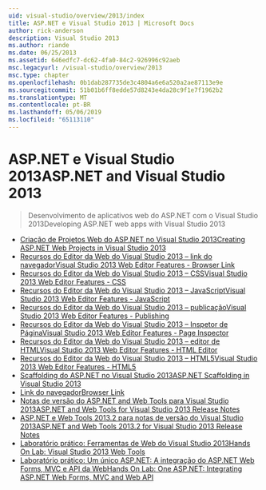 ```yaml
---
uid: visual-studio/overview/2013/index
title: ASP.NET e Visual Studio 2013 | Microsoft Docs
author: rick-anderson
description: Visual Studio 2013
ms.author: riande
ms.date: 06/25/2013
ms.assetid: 646edfc7-dc62-4fa0-84c2-926996c92aeb
msc.legacyurl: /visual-studio/overview/2013
msc.type: chapter
ms.openlocfilehash: 0b1dab287735de3c4804a6e6a520a2ae87113e9e
ms.sourcegitcommit: 51b01b6ff8edde57d8243e4da28c9f1e7f1962b2
ms.translationtype: MT
ms.contentlocale: pt-BR
ms.lasthandoff: 05/06/2019
ms.locfileid: "65113110"
---
```

# <a name="aspnet-and-visual-studio-2013"></a><span data-ttu-id="2ddf2-103">ASP.NET e Visual Studio 2013</span><span class="sxs-lookup"><span data-stu-id="2ddf2-103">ASP.NET and Visual Studio 2013</span></span>

> <span data-ttu-id="2ddf2-104">Desenvolvimento de aplicativos web do ASP.NET com o Visual Studio 2013</span><span class="sxs-lookup"><span data-stu-id="2ddf2-104">Developing ASP.NET web apps with Visual Studio 2013</span></span>

- [<span data-ttu-id="2ddf2-105">Criação de Projetos Web do ASP.NET no Visual Studio 2013</span><span class="sxs-lookup"><span data-stu-id="2ddf2-105">Creating ASP.NET Web Projects in Visual Studio 2013</span></span>](creating-web-projects-in-visual-studio.md)
- [<span data-ttu-id="2ddf2-106">Recursos do Editor da Web do Visual Studio 2013 – link do navegador</span><span class="sxs-lookup"><span data-stu-id="2ddf2-106">Visual Studio 2013 Web Editor Features - Browser Link</span></span>](visual-studio-2013-web-editor-features-browser-link.md)
- [<span data-ttu-id="2ddf2-107">Recursos do Editor da Web do Visual Studio 2013 – CSS</span><span class="sxs-lookup"><span data-stu-id="2ddf2-107">Visual Studio 2013 Web Editor Features - CSS</span></span>](visual-studio-2013-web-editor-features-css.md)
- [<span data-ttu-id="2ddf2-108">Recursos do Editor da Web do Visual Studio 2013 – JavaScript</span><span class="sxs-lookup"><span data-stu-id="2ddf2-108">Visual Studio 2013 Web Editor Features - JavaScript</span></span>](visual-studio-2013-web-editor-features-javascript.md)
- [<span data-ttu-id="2ddf2-109">Recursos do Editor da Web do Visual Studio 2013 – publicação</span><span class="sxs-lookup"><span data-stu-id="2ddf2-109">Visual Studio 2013 Web Editor Features - Publishing</span></span>](visual-studio-2013-web-editor-features-publishing.md)
- [<span data-ttu-id="2ddf2-110">Recursos do Editor da Web do Visual Studio 2013 – Inspetor de Página</span><span class="sxs-lookup"><span data-stu-id="2ddf2-110">Visual Studio 2013 Web Editor Features - Page Inspector</span></span>](visual-studio-2013-web-editor-features-page-inspector.md)
- [<span data-ttu-id="2ddf2-111">Recursos do Editor da Web do Visual Studio 2013 – editor de HTML</span><span class="sxs-lookup"><span data-stu-id="2ddf2-111">Visual Studio 2013 Web Editor Features - HTML Editor</span></span>](visual-studio-2013-web-editor-features-html-editor.md)
- [<span data-ttu-id="2ddf2-112">Recursos do Editor da Web do Visual Studio 2013 – HTML5</span><span class="sxs-lookup"><span data-stu-id="2ddf2-112">Visual Studio 2013 Web Editor Features - HTML5</span></span>](visual-studio-2013-web-editor-features-html5.md)
- [<span data-ttu-id="2ddf2-113">Scaffolding do ASP.NET no Visual Studio 2013</span><span class="sxs-lookup"><span data-stu-id="2ddf2-113">ASP.NET Scaffolding in Visual Studio 2013</span></span>](aspnet-scaffolding-overview.md)
- [<span data-ttu-id="2ddf2-114">Link do navegador</span><span class="sxs-lookup"><span data-stu-id="2ddf2-114">Browser Link</span></span>](using-browser-link.md)
- [<span data-ttu-id="2ddf2-115">Notas de versão do ASP.NET and Web Tools para Visual Studio 2013</span><span class="sxs-lookup"><span data-stu-id="2ddf2-115">ASP.NET and Web Tools for Visual Studio 2013 Release Notes</span></span>](release-notes.md)
- [<span data-ttu-id="2ddf2-116">ASP.NET e Web Tools 2013.2 para notas de versão do Visual Studio 2013</span><span class="sxs-lookup"><span data-stu-id="2ddf2-116">ASP.NET and Web Tools 2013.2 for Visual Studio 2013 Release Notes</span></span>](aspnet-and-web-tools-20132-preview-for-visual-studio-2013-release-notes.md)
- [<span data-ttu-id="2ddf2-117">Laboratório prático: Ferramentas de Web do Visual Studio 2013</span><span class="sxs-lookup"><span data-stu-id="2ddf2-117">Hands On Lab: Visual Studio 2013 Web Tools</span></span>](visual-studio-2013-web-tools.md)
- [<span data-ttu-id="2ddf2-118">Laboratório prático: Um único ASP.NET: A integração do ASP.NET Web Forms, MVC e API da Web</span><span class="sxs-lookup"><span data-stu-id="2ddf2-118">Hands On Lab: One ASP.NET: Integrating ASP.NET Web Forms, MVC and Web API</span></span>](one-aspnet-integrating-aspnet-web-forms-mvc-and-web-api.md)
